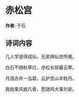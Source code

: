 # 赤松宫

**作者**: 于石

## 诗词内容

几人学道得成仙，兄弟俱仙世所难。

白石不随秋草烂，赤松长锁暮云寒。

月涵古井一泓碧，云护空山半粒丹。

我欲乘风蜕凡骨，愿随鸡犬事刘安。

